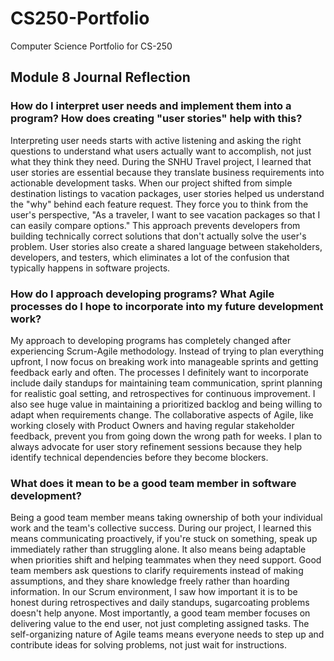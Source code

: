 # CS250-Portfolio

Computer Science Portfolio for CS-250

## Module 8 Journal Reflection

### How do I interpret user needs and implement them into a program? How does creating "user stories" help with this?

Interpreting user needs starts with active listening and asking the right questions to understand what users actually want to accomplish, not just what they think they need. During the SNHU Travel project, I learned that user stories are essential because they translate business requirements into actionable development tasks. When our project shifted from simple destination listings to vacation packages, user stories helped us understand the "why" behind each feature request. They force you to think from the user's perspective, "As a traveler, I want to see vacation packages so that I can easily compare options." This approach prevents developers from building technically correct solutions that don't actually solve the user's problem. User stories also create a shared language between stakeholders, developers, and testers, which eliminates a lot of the confusion that typically happens in software projects.

### How do I approach developing programs? What Agile processes do I hope to incorporate into my future development work?

My approach to developing programs has completely changed after experiencing Scrum-Agile methodology. Instead of trying to plan everything upfront, I now focus on breaking work into manageable sprints and getting feedback early and often. The processes I definitely want to incorporate include daily standups for maintaining team communication, sprint planning for realistic goal setting, and retrospectives for continuous improvement. I also see huge value in maintaining a prioritized backlog and being willing to adapt when requirements change. The collaborative aspects of Agile, like working closely with Product Owners and having regular stakeholder feedback, prevent you from going down the wrong path for weeks. I plan to always advocate for user story refinement sessions because they help identify technical dependencies before they become blockers.

### What does it mean to be a good team member in software development?

Being a good team member means taking ownership of both your individual work and the team's collective success. During our project, I learned this means communicating proactively, if you're stuck on something, speak up immediately rather than struggling alone. It also means being adaptable when priorities shift and helping teammates when they need support. Good team members ask questions to clarify requirements instead of making assumptions, and they share knowledge freely rather than hoarding information. In our Scrum environment, I saw how important it is to be honest during retrospectives and daily standups, sugarcoating problems doesn't help anyone. Most importantly, a good team member focuses on delivering value to the end user, not just completing assigned tasks. The self-organizing nature of Agile teams means everyone needs to step up and contribute ideas for solving problems, not just wait for instructions.
